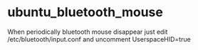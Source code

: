 # ubuntu_bluetooth_mouse
When periodically bluetooth mouse disappear just edit /etc/bluetooth/input.conf and uncomment UserspaceHID=true
